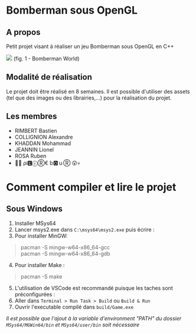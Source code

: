 # Bomberman sous OpenGL
## A propos
Petit projet visant à réaliser un jeu Bomberman sous OpenGL en C++

![](https://i.ytimg.com/vi/mvKBQQxtBWM/maxresdefault.jpg)
(fig. 1 - Bomberman World)

## Modalité de réalisation
Le projet doit être réalisé en 8 semaines. Il est possible d'utiliser des assets (tel que des images ou des librairies,...) pour la réalisation du projet.

## Les membres 
- RIMBERT Bastien
- COLLIGNION Alexandre
- KHADDAN Mohammad
- JEANNIN Lionel
- ROSA Ruben
- 🎃🐺 ρᎥ🅴ⓡⓇ€ 𝕓🅾ｕⓇ 😲💀

# Comment compiler et lire le projet
## Sous Windows
1. Installer MSys64
2. Lancer msys2.exe dans `C:\msys64\msys2.exe` puis écrire :
3. Pour installer MinGW:
>pacman -S mingw-w64-x86_64-gcc  
>pacman -S mingw-w64-x86_64-gdb
4. Pour installer Make :  
>pacman -S make
5. L'utilisation de VSCode est recommandé puisque les taches sont préconfigurées :
6. Aller dans `Terminal > Run Task > Build` ou `Build & Run`
7. Ouvrir l'executable compilé dans `build/Game.exe` 

*Il est possible que l'ajout à la variable d'environment "PATH" du dossier `MSys64/MGWin64/bin` et `MSys64/user/bin` soit nécessaire*
